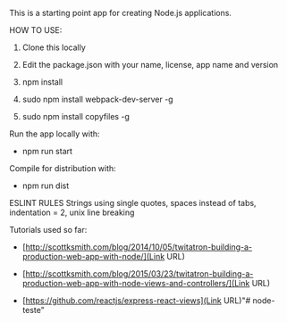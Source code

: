 This is a starting point app for creating Node.js applications.

HOW TO USE:

1) Clone this locally

2) Edit the package.json with your name, license, app name and version 

3) npm install

4) sudo npm install webpack-dev-server -g

5) sudo npm install copyfiles -g


Run the app locally with:

* npm run start

Compile for distribution with:

* npm run dist


ESLINT RULES
Strings using single quotes, spaces instead of tabs, indentation = 2, unix line breaking


Tutorials used so far:

* [http://scottksmith.com/blog/2014/10/05/twitatron-building-a-production-web-app-with-node/](Link URL)

* [http://scottksmith.com/blog/2015/03/23/twitatron-building-a-production-web-app-with-node-views-and-controllers/](Link URL)

* [https://github.com/reactjs/express-react-views](Link URL)"# node-teste" 
